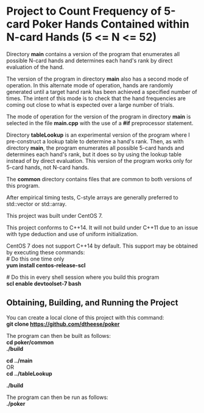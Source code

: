 # Project to Count Frequency of 5-card Poker Hands Contained within N-card Hands (5 <= N <= 52)

Directory **main** contains a version of the program that enumerates all possible N-card hands and determines each hand's rank by direct evaluation of the hand.

The version of the program in directory **main** also has a second mode of operation. In this alternate mode of operation, hands are randomly generated until a target hand rank has been achieved a specified number of times. The intent of this mode is to check that the hand frequencies are coming out close to what is expected over a large number of trials.

The mode of operation for the version of the program in directory **main** is selected in the file **main.cpp** with the use of a **\#if** preprocessor statement.

Directory **tableLookup** is an experimental version of the program where I pre-construct a lookup table to determine a hand's rank. Then, as with directory **main**, the program enumerates all possible 5-card hands and determines each hand's rank, but it does so by using the lookup table instead of by direct evaluation. This version of the program works only for 5-card hands, not N-card hands.

The **common** directory contains files that are common to both versions of this program.

After empirical timing tests, C-style arrays are generally preferred to std::vector or std::array.

This project was built under CentOS 7.

This project conforms to C++14. It will not build under C++11 due to an issue with type deduction and use of uniform initialization.

CentOS 7 does not support C++14 by default. This support may be obtained by executing these commands:  
\# Do this one time only  
**yum install centos-release-scl**

\# Do this in every shell session where you build this program  
**scl enable devtoolset-7 bash**

## Obtaining, Building, and Running the Project
You can create a local clone of this project with this command:  
**git clone https://github.com/dtheese/poker**

The program can then be built as follows:  
**cd poker/common**  
**./build**

**cd ../main**  
OR  
**cd ../tableLookup**  

**./build**  

The program can then be run as follows:  
**./poker**
